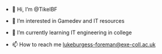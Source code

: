 - 👋 Hi, I’m @TikelBF
- 👀 I’m interested in Gamedev and IT resources
- 🌱 I’m currently learning IT engineering in college

- 📫 How to reach me lukeburgess-foreman@exe-coll.ac.uk

<!---
TikelBF/TikelBF is a ✨ special ✨ repository because its `README.md` (this file) appears on your GitHub profile.
You can click the Preview link to take a look at your changes.
--->
